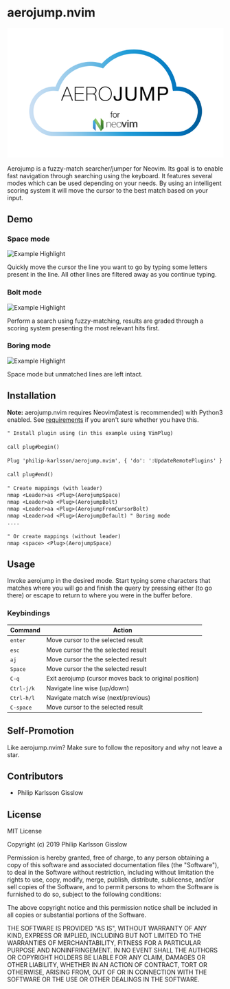 # aerojump.nvim


![Aerojump logo](img/logo.svg?sanitize=true)

Aerojump is a fuzzy-match searcher/jumper for Neovim. Its goal is to enable fast
navigation through searching using the keyboard. It features several modes
which can be used depending on your needs. By using an intelligent scoring
system it will move the cursor to the best match based on your input.

## Demo

### Space mode
![Example Highlight](https://imgur.com/eUYLI3Q.gif)

Quickly move the cursor the line you want to go by typing some letters
present in the line. All other lines are filtered away as you continue typing.

### Bolt mode
![Example Highlight](https://imgur.com/evbd5Ad.gif)

Perform a search using fuzzy-matching, results are graded through a scoring system
presenting the most relevant hits first.

### Boring mode
![Example Highlight](https://imgur.com/prtHSML.gif)

Space mode but unmatched lines are left intact.

## Installation

**Note:** aerojump.nvim requires Neovim(latest is recommended) with Python3 enabled.
See [requirements](#requirements) if you aren't sure whether you have this.

```vim
" Install plugin using (in this example using VimPlug)

call plug#begin()

Plug 'philip-karlsson/aerojump.nvim', { 'do': ':UpdateRemotePlugins' }

call plug#end()

" Create mappings (with leader)
nmap <Leader>as <Plug>(AerojumpSpace)
nmap <Leader>ab <Plug>(AerojumpBolt)
nmap <Leader>aa <Plug>(AerojumpFromCursorBolt)
nmap <Leader>ad <Plug>(AerojumpDefault) " Boring mode
....

" Or create mappings (without leader)
nmap <space> <Plug>(AerojumpSpace)
```

## Usage

Invoke aerojump in the desired mode. Start typing some characters that matches
where you will go and finish the query by pressing either <Enter> (to go there)
or escape to return to where you were in the buffer before.

### Keybindings
| Command               | Action                                                                                |
| ---                   | ---                                                                                   |
| `enter`               | Move cursor to the selected result
| `esc`                 | Move cursor the the selected result
| `aj`                  | Move cursor the the selected result
| `Space`               | Move cursor the the selected result
| `C-q`                 | Exit aerojump (cursor moves back to original position)
| `Ctrl-j/k`            | Navigate line wise (up/down)
| `Ctrl-h/l`            | Navigate match wise (next/previous)
| `C-space`             | Move cursor to the selected result

## Self-Promotion
Like aerojump.nvim? Make sure to follow the repository and why not leave a star.

## Contributors
- Philip Karlsson Gisslow

## License
MIT License

Copyright (c) 2019 Philip Karlsson Gisslow

Permission is hereby granted, free of charge, to any person obtaining a copy
of this software and associated documentation files (the "Software"), to deal
in the Software without restriction, including without limitation the rights
to use, copy, modify, merge, publish, distribute, sublicense, and/or sell
copies of the Software, and to permit persons to whom the Software is
furnished to do so, subject to the following conditions:

The above copyright notice and this permission notice shall be included in all
copies or substantial portions of the Software.

THE SOFTWARE IS PROVIDED "AS IS", WITHOUT WARRANTY OF ANY KIND, EXPRESS OR
IMPLIED, INCLUDING BUT NOT LIMITED TO THE WARRANTIES OF MERCHANTABILITY,
FITNESS FOR A PARTICULAR PURPOSE AND NONINFRINGEMENT. IN NO EVENT SHALL THE
AUTHORS OR COPYRIGHT HOLDERS BE LIABLE FOR ANY CLAIM, DAMAGES OR OTHER
LIABILITY, WHETHER IN AN ACTION OF CONTRACT, TORT OR OTHERWISE, ARISING FROM,
OUT OF OR IN CONNECTION WITH THE SOFTWARE OR THE USE OR OTHER DEALINGS IN THE
SOFTWARE.
